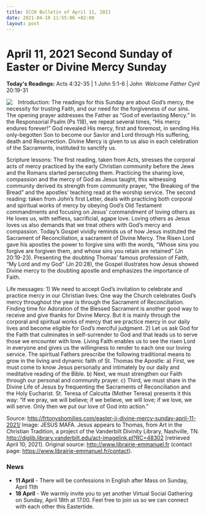 ```yaml
---
title: ICCH Bulletin of April 11, 2021
date: 2021-04-10 11:55:06 +02:00
layout: post
---
```


# April 11, 2021 Second Sunday of Easter or Divine Mercy Sunday
<span style="float: right"><em>Welcome Father Cyril</em></span>
**Today's Readings:** Acts 4:32-35 | 1 John 5:1-6 | John 20:19-31


<img style="float: left; margin-right: 1em;" src="http://diglib.library.vanderbilt.edu/cdri/fulljpeg/Mafa033.jpg">

Introduction: The readings for this Sunday are about God’s mercy, the necessity for trusting Faith, and our need for the forgiveness of our sins. The opening prayer addresses the Father as “God of everlasting Mercy.” In the Responsorial Psalm (Ps 118), we repeat several times, “His mercy endures forever!” God revealed His mercy, first and foremost, in sending His only-begotten Son to become our Savior and Lord through His suffering, death and Resurrection. Divine Mercy is given to us also in each celebration of the Sacraments, instituted to sanctify us.

Scripture lessons: The first reading, taken from Acts, stresses the corporal acts of mercy practiced by the early Christian community before the Jews and the Romans started persecuting them.  Practicing the sharing love, compassion and the mercy of God as Jesus taught, this witnessing community derived its strength from community prayer, “the Breaking of the Bread” and the apostles’ teaching read at the worship service. The second reading: taken from John’s first Letter, deals with practicing both corporal and spiritual works of mercy by obeying God’s Old Testament commandments and focusing on Jesus’ commandment of loving others as He loves us, with selfless, sacrificial, agape love. Loving others as Jesus loves us also demands that we treat others with God’s mercy and compassion. Today’s Gospel vividly reminds us of how Jesus instituted the Sacrament of Reconciliation, a sacrament of Divine Mercy. The Risen Lord gave his apostles the power to forgive sins with the words, “Whose sins you forgive are forgiven them, and whose sins you retain are retained” (Jn 20:19-23).  Presenting the doubting Thomas’ famous profession of Faith, “My Lord and my God” (Jn 20:28), the Gospel illustrates how Jesus showed Divine mercy to the doubting apostle and emphasizes the importance of Faith.

Life messages: 1) We need to accept God’s invitation to celebrate and practice mercy in our Christian lives: One way the Church celebrates God’s mercy throughout the year is through the Sacrament of Reconciliation. Finding time for Adoration of the Blessed Sacrament is another good way to receive and give thanks for Divine Mercy. But it is mainly through the corporal and spiritual works of mercy that we practice mercy in our daily lives and become eligible for God’s merciful judgment. 2) Let us ask God for the Faith that culminates in self-surrender to God and that leads us to serve those we encounter with love. Living Faith enables us to see the risen Lord in everyone and gives us the willingness to render to each one our loving service.  The spiritual Fathers prescribe the following traditional means to grow in the living and dynamic faith of St. Thomas the Apostle:  a) First, we must come to know Jesus personally and intimately by our daily and meditative reading of the Bible.  b) Next, we must strengthen our Faith through our personal and community prayer.  c) Third, we must share in the Divine Life of Jesus by frequenting the Sacraments of Reconciliation and the Holy Eucharist. St. Teresa of Calcutta (Mother Teresa) presents it this way: “If we pray, we will believe; if we believe, we will love; if we love, we will serve. Only then we put our love of God into action.”

Source: http://frtonyshomilies.com/easter-ii-divine-mercy-sunday-april-11-2021/
Image: JESUS MAFA. Jesus appears to Thomas, from Art in the Christian Tradition, a project of the Vanderbilt Divinity Library, Nashville, TN. http://diglib.library.vanderbilt.edu/act-imagelink.pl?RC=48302 [retrieved April 10, 2021]. Original source: http://www.librairie-emmanuel.fr (contact page: https://www.librairie-emmanuel.fr/contact).

### News 

* **11 April** - There will be confessions in English after Mass on Sunday, April 11th
* **18 April** - We warmly invite you to yet another Virtual Social Gathering on Sunday, April 18th at 17.00. Feel free to join us so we can connect with each other this Eastertide.
